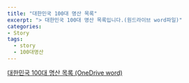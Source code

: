 ```yaml
---
title: "대한민국 100대 명산 목록"
excerpt: "> 대한민국 100대 명산 목록입니다.(원드라이브 word파일)"
categories:
- Story
tags:
  - story
  - 100대명산
---
```


[대한민국 100대 명산 목록 (OneDrive word)](https://1drv.ms/b/c/e9bf184784e8649b/ETUA6PokIplPhcAwou0cKIsBkvzvCTBytHWUG-8LIdQGpQ)
